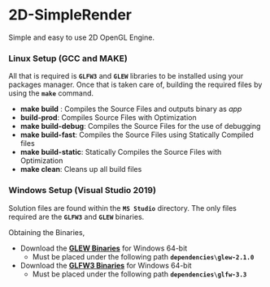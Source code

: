 # 2D-SimpleRender
Simple and easy to use 2D OpenGL Engine.


### Linux Setup (GCC and MAKE)
All that is required is **`GLFW3`** and **`GLEW`** libraries to be installed using your packages manager.
Once that is taken care of, building the required files by using the **`make`** command.
- **make build** : Compiles the Source Files and outputs binary as *app*
- **build-prod**: Compiles Source Files with Optimization
- **make build-debug**: Compiles the Source Files for the use of debugging
- **make build-fast**: Compiles the Source Files using Statically Compiled files
- **make build-static**: Statically Compiles the Source Files with Optimization
- **make clean**: Cleans up all build files



### Windows Setup (Visual Studio 2019)
Solution files are found within the **`MS Studio`** directory. The only files required are the **`GLFW3`** and **`GLEW`** binaries.

Obtaining the Binaries,
- Download the [**GLEW Binaries**](http://glew.sourceforge.net/) for Windows 64-bit
    - Must be placed under the following path **`dependencies\glew-2.1.0`**
- Download the [**GLFW3 Binaries**](https://www.glfw.org/download.html) for Windows 64-bit
    - Must be placed under the following path **`dependencies\glfw-3.3`**

